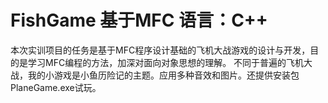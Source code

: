 # FishGame 基于MFC 语言：C++
本次实训项目的任务是基于MFC程序设计基础的飞机大战游戏的设计与开发，目的是学习MFC编程的方法，加深对面向对象思想的理解。
不同于普遍的飞机大战，我的小游戏是小鱼历险记的主题。应用多种音效和图片。还提供安装包PlaneGame.exe试玩。

